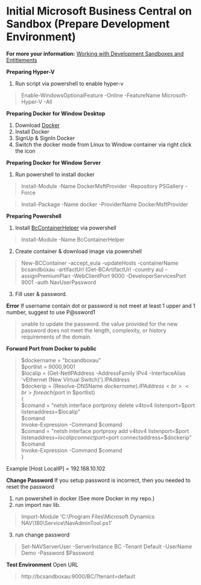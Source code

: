 # Initial Microsoft Business Central on Sandbox (Prepare Development Environment)

**For more your information:**
[Working with Development Sandboxes and Entitlements](https://docs.microsoft.com/en-us/dynamics365/business-central/dev-itpro/developer/devenv-work-sandbox-entitlements)

**Preparing Hyper-V**
1. Run script via powershell to enable hyper-v
> Enable-WindowsOptionalFeature -Online -FeatureName Microsoft-Hyper-V -All

**Preparing Docker for Window Desktop**
1. Download [Docker](https://www.docker.com/) 
2. Install Docker 
3. SignUp & SignIn Docker 
4. Switch the docker mode from Linux to Window container via right click the icon

**Preparing Docker for Window Server**
1. Run powershell to install docker
> Install-Module -Name DockerMsftProvider -Repository PSGallery -Force

> Install-Package -Name docker -ProviderName DockerMsftProvider

**Preparing Powershell**
1. Install [BcContainerHelper](https://www.powershellgallery.com/packages/BcContainerHelper/) via powershell
> Install-Module -Name BcContainerHelper
2. Create container & download image via powershell
> New-BCContainer -accept_eula -updateHosts -containerName bcsandboxau -artifactUrl (Get-BCArtifactUrl -country au) -assignPremiumPlan -WebClientPort 9000 -DeveloperServicesPort 9001 -auth NavUserPassword
3. Fill user & password. 

**Error**
If username contain dot or password is not meet at least 1 upper and 1 number, suggest to use P@ssword1
> unable to update the password. the value provided for the new password does not meet the length, complexity, or history requirements of the domain.

**Forward Port from Docker to public**
> $dockername = "bcsandboxau"<br>
> $portlist = 9000,9001<br>
> $localip = (Get-NetIPAddress -AddressFamily IPv4 -InterfaceAlias 'vEthernet (New Virtual Switch)').IPAddress<br>
> $dockerip = (Resolve-DNSName $dockername).IPAddress<br>
> <br>
> foreach ($port in $portlist)<br>
> {<br>
>     $comand = "netsh interface portproxy delete v4tov4 listenport=$port listenaddress=$localip"<br>
>     $comand<br>
>     Invoke-Expression -Command $comand<br>
>     $comand = "netsh interface portproxy add v4tov4 listenport=$port listenaddress=$localip connectport=$port connectaddress=$dockerip"<br>
>     $comand<br>
>     Invoke-Expression -Command $comand<br>
> }<br>

Example [Host LocalIP] = 192.168.10.102

**Change Password**
If you setup password is incorrect, then you needed to reset the password
1. run powershell in docker (See more Docker in my repo.)
2. run import nav lib.
> Import-Module 'C:\Program Files\Microsoft Dynamics NAV\180\Service\NavAdminTool.ps1'
3. run change password
>  Set-NAVServerUser -ServerInstance BC -Tenant Default -UserName Demo -Password $Password

**Test Environment**
Open URL
> http://bcsandboxau:9000/BC/?tenant=default

